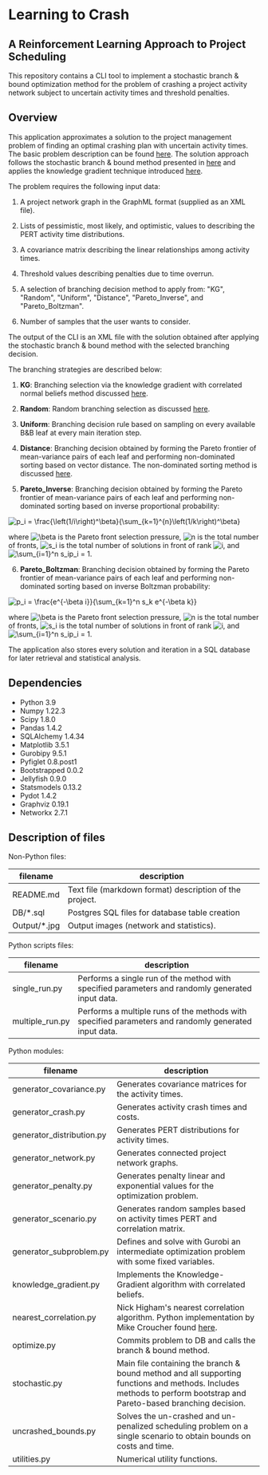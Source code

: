 Learning to Crash
==========

A Reinforcement Learning Approach to Project Scheduling
-------------------------------------------------------

This repository contains a CLI tool to implement a stochastic branch & bound optimization method for the problem of crashing a project activity network subject to uncertain activity times and threshold penalties.

Overview
--------

This application approximates a solution to the project management problem of finding an optimal crashing plan with uncertain activity times. The basic problem description can be found [here](https://pubsonline.informs.org/doi/pdf/10.1287/ijoc.12.2.125.11894?casa_token=PHCfqHAG120AAAAA:BsTfR2bDQEtx3tlkzJKbYcMAoSdDEcr65TkYU49hMCOUfULXn32p-9Li6bhKLWL-UpttA4DecBhA "A Stochastic Branch-and-Bound Approach to ActivityCrashing in Project Management").
The solution approach follows the stochastic branch & bound method presented in [here](https://pubsonline.informs.org/doi/pdf/10.1287/opre.46.3.381?casa_token=QsdLQM3thP0AAAAA:INj4Dv_NYAD48aM_odTL9AKv4dJHsbIguQSgHucoBmkDhPjoM5j8Z1kM16sZTXuANemOHEcp9kYT "On Optimal Allocation of Indivisibles Under Uncertainty") and applies the knowledge gradient technique introduced [here](https://pubsonline.informs.org/doi/pdf/10.1287/ijoc.1080.0314?casa_token=mADfuyTiLiMAAAAA:_NP3QhLLq_8ghTjK31heitjBhxa_YbEcEy0ng9QfaQlcGGtpusX7YrCMbfIarnGTNNQHHx76PJ9n "The Knowledge-Gradient Policy for COrrelated Normal Beliefs").

The problem requires the following input data:

1. A project network graph in the GraphML format (supplied as an XML file).

2. Lists of pessimistic, most likely, and optimistic, values to describing the PERT activity time distributions.

3. A covariance matrix describing the linear relationships among activity times.

4. Threshold values describing penalties due to time overrun.

5. A selection of branching decision method to apply from: "KG", "Random", "Uniform", "Distance", "Pareto\_Inverse", and "Pareto\_Boltzman".

6. Number of samples that the user wants to consider.

The output of the CLI is an XML file with the solution obtained after applying the stochastic branch & bound method with the selected branching decision.

The branching strategies are described below:

 1. **KG**: Branching selection via the knowledge gradient with correlated normal beliefs method discussed [here](https://pubsonline.informs.org/doi/pdf/10.1287/ijoc.1080.0314?casa_token=mADfuyTiLiMAAAAA:_NP3QhLLq_8ghTjK31heitjBhxa_YbEcEy0ng9QfaQlcGGtpusX7YrCMbfIarnGTNNQHHx76PJ9n "The Knowledge-Gradient Policy for COrrelated Normal Beliefs").

 2. **Random**: Random branching selection as discussed [here](https://pubsonline.informs.org/doi/pdf/10.1287/ijoc.12.2.125.11894?casa_token=PHCfqHAG120AAAAA:BsTfR2bDQEtx3tlkzJKbYcMAoSdDEcr65TkYU49hMCOUfULXn32p-9Li6bhKLWL-UpttA4DecBhA "A Stochastic Branch-and-Bound Approach to ActivityCrashing in Project Management").

 3. **Uniform**: Branching decision rule based on sampling on every available B&B leaf at every main iteration step.

 4. **Distance**: Branching decision obtained by forming the Pareto frontier of mean-variance pairs of each leaf and performing non-dominated sorting based on vector distance. The non-dominated sorting method is discussed [here](https://ieeexplore.ieee.org/stamp/stamp.jsp?arnumber=996017&casa_token=RX5FX8Ctu38AAAAA:BymQiux3DQammBgBVQANxxHhwDx5fhxT3FqRNB8nCvyND4WSajGqwvjyKNpISKO5aJj2akki&tag=1 "A Fast and Elitist Multiobjective Genetic Algorithm:").

 5. **Pareto\_Inverse**: Branching decision obtained by forming the Pareto frontier of mean-variance pairs of each leaf and performing non-dominated sorting based on inverse proportional probability:

<p>
<img src="https://latex.codecogs.com/gif.latex?p_i&space;=&space;\frac{\left(1/i\right)^\beta}{\sum_{k=1}^{n}\left(1/k\right)^\beta}" title="p_i = \frac{\left(1/i\right)^\beta}{\sum_{k=1}^{n}\left(1/k\right)^\beta}", />
</p>

where <img src="https://latex.codecogs.com/gif.latex?\beta" title="\beta" /> is the Pareto front selection pressure, <img src="https://latex.codecogs.com/gif.latex?n" title="n" /> is the total number of fronts, <img src="https://latex.codecogs.com/gif.latex?s_i" title="s_i" /> is the total number of solutions in front of rank <img src="https://latex.codecogs.com/gif.latex?i" title="i" />, and <img src="https://latex.codecogs.com/gif.latex?\inline&space;\sum_{i=1}^n&space;s_ip_i&space;=&space;1" title="\sum_{i=1}^n s_ip_i = 1" />.

6. **Pareto\_Boltzman**: Branching decision obtained by forming the Pareto frontier of mean-variance pairs of each leaf and performing non-dominated sorting based on inverse Boltzman probability:

<p>
<img src="https://latex.codecogs.com/gif.latex?p_i&space;=&space;\frac{e^{-\beta&space;i}}{\sum_{k=1}^n&space;s_k&space;e^{-\beta&space;k}}" title="p_i = \frac{e^{-\beta i}}{\sum_{k=1}^n s_k e^{-\beta k}}", />
</p>

where <img src="https://latex.codecogs.com/gif.latex?\beta" title="\beta" /> is the Pareto front selection pressure, <img src="https://latex.codecogs.com/gif.latex?n" title="n" /> is the total number of fronts, <img src="https://latex.codecogs.com/gif.latex?s_i" title="s_i" /> is the total number of solutions in front of rank <img src="https://latex.codecogs.com/gif.latex?i" title="i" />, and <img src="https://latex.codecogs.com/gif.latex?\inline&space;\sum_{i=1}^n&space;s_ip_i&space;=&space;1" title="\sum_{i=1}^n s_ip_i = 1" />.

The application also stores every solution and iteration in a SQL database for later retrieval and statistical analysis.

Dependencies
------------

- Python 3.9
- Numpy 1.22.3
- Scipy 1.8.0
- Pandas 1.4.2
- SQLAlchemy 1.4.34
- Matplotlib 3.5.1
- Gurobipy 9.5.1
- Pyfiglet 0.8.post1
- Bootstrapped 0.0.2
- Jellyfish 0.9.0
- Statsmodels 0.13.2
- Pydot 1.4.2
- Graphviz 0.19.1
- Networkx 2.7.1

Description of files
--------------------

Non-Python files:

filename                          |  description
----------------------------------|------------------------------------------------------------------------------------
README.md                         |  Text file (markdown format) description of the project.
DB/*.sql                          |  Postgres SQL files for database table creation
Output/*.jpg                      |  Output images (network and statistics).

Python scripts files:

filename                          |  description
----------------------------------|------------------------------------------------------------------------------------
single_run.py                     |  Performs a single run of the method with specified parameters and randomly generated input data.
multiple_run.py                   |  Performs a multiple runs of the methods with specified parameters and randomly generated input data.

Python modules:

filename                          |  description
----------------------------------|------------------------------------------------------------------------------------
generator_covariance.py           |  Generates covariance matrices for the activity times.
generator_crash.py                |  Generates activity crash times and costs.
generator_distribution.py         |  Generates PERT distributions for activity times.
generator_network.py              |  Generates connected project network graphs.
generator_penalty.py              |  Generates penalty linear and exponential values for the optimization problem.
generator_scenario.py             |  Generates random samples based on activity times PERT and correlation matrix.
generator_subproblem.py           |  Defines and solve with Gurobi an intermediate optimization problem with some fixed variables.
knowledge_gradient.py             |  Implements the Knowledge-Gradient algorithm with correlated beliefs.
nearest_correlation.py            |  Nick Higham's nearest correlation algorithm. Python implementation by Mike Croucher found [here](https://github.com/mikecroucher/nearest_correlation "Mike Croucher").
optimize.py                       |  Commits problem to DB and calls the branch & bound method.
stochastic.py                     |  Main file containing the branch & bound method and all supporting functions and methods. Includes methods to perform bootstrap and Pareto-based branching decision.
uncrashed_bounds.py               |  Solves the un-crashed and un-penalized scheduling problem on a single scenario to obtain bounds on costs and time.
utilities.py                      |  Numerical utility functions.
